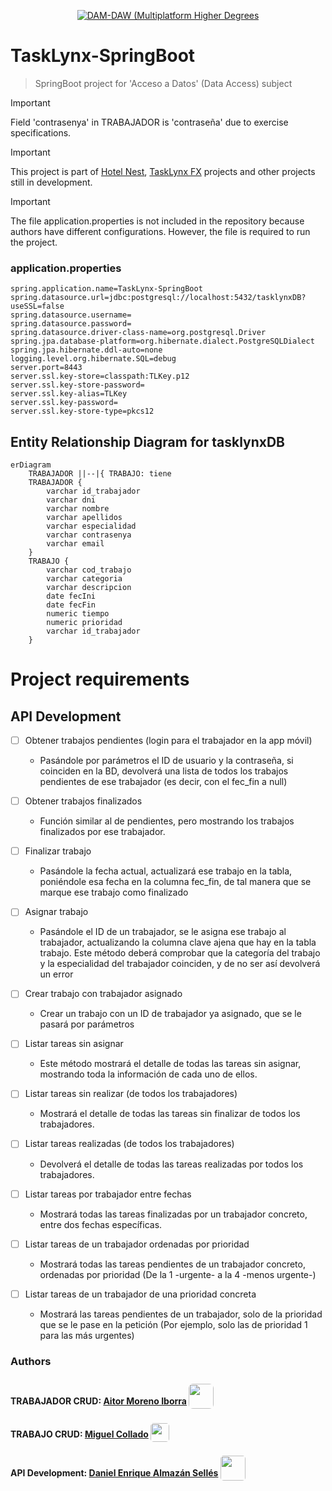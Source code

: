 <!-- Links references -->

[MiguelColl]: https://github.com/MiguelColl

[LtVish]: https://github.com/LtVish

[DanielAlmazan]: https://github.com/DanielAlmazan

[HotelNest]: https://github.com/DanielAlmazan/hotel-nest
[TaskLynxFX]: https://github.com/DanielAlmazan/TaskLynx-JavaFX

<p align="center"><a href="https://iessanvicente.com/" target="_blank"><img src="https://img.shields.io/badge/IES_San_Vicente-DAM--DAW-gree" alt="DAM-DAW (Multiplatform Higher Degrees" /></a></p>

# TaskLynx-SpringBoot

> SpringBoot project for 'Acceso a Datos' (Data Access) subject


> [!IMPORTANT]  
> Field 'contrasenya' in TRABAJADOR is 'contraseña' due to exercise specifications.

> [!IMPORTANT]  
> This project is part of [Hotel Nest][HotelNest], [TaskLynx FX][TaskLynxFX] projects and other projects still in development.

> [!IMPORTANT]  
> The file application.properties is not included in the repository because authors have different configurations. However, the file is required to run the project.

### application.properties
```properties
spring.application.name=TaskLynx-SpringBoot
spring.datasource.url=jdbc:postgresql://localhost:5432/tasklynxDB?useSSL=false
spring.datasource.username=
spring.datasource.password=
spring.datasource.driver-class-name=org.postgresql.Driver
spring.jpa.database-platform=org.hibernate.dialect.PostgreSQLDialect
spring.jpa.hibernate.ddl-auto=none
logging.level.org.hibernate.SQL=debug
server.port=8443
server.ssl.key-store=classpath:TLKey.p12
server.ssl.key-store-password=
server.ssl.key-alias=TLKey
server.ssl.key-password=
server.ssl.key-store-type=pkcs12
```

## Entity Relationship Diagram for tasklynxDB
```mermaid
erDiagram
    TRABAJADOR ||--|{ TRABAJO: tiene
    TRABAJADOR {
        varchar id_trabajador
        varchar dni
        varchar nombre
        varchar apellidos
        varchar especialidad
        varchar contrasenya
        varchar email
    }
    TRABAJO {
        varchar cod_trabajo
        varchar categoria
        varchar descripcion
        date fecIni
        date fecFin
        numeric tiempo
        numeric prioridad
        varchar id_trabajador
    }
```
# Project requirements

## API Development

* [ ] Obtener trabajos pendientes (login para el trabajador en la app móvil)
    * Pasándole por parámetros el ID de usuario y la contraseña, si
      coinciden en la BD, devolverá una lista de todos los trabajos
      pendientes de ese trabajador (es decir, con el fec_fin a null)

* [ ] Obtener trabajos finalizados
    * Función similar al de pendientes, pero mostrando los trabajos
      finalizados por ese trabajador.

* [ ] Finalizar trabajo
    * Pasándole la fecha actual, actualizará ese trabajo en la tabla,
      poniéndole esa fecha en la columna fec_fin, de tal manera que
      se marque ese trabajo como finalizado

* [ ] Asignar trabajo
    * Pasándole el ID de un trabajador, se le asigna ese trabajo al
      trabajador, actualizando la columna clave ajena que hay en la
      tabla trabajo. Este método deberá comprobar que la categoría
      del trabajo y la especialidad del trabajador coinciden, y de no
      ser así devolverá un error

* [ ] Crear trabajo con trabajador asignado
    * Crear un trabajo con un ID de trabajador ya asignado, que se le
      pasará por parámetros

* [ ] Listar tareas sin asignar
    * Este método mostrará el detalle de todas las tareas sin asignar,
      mostrando toda la información de cada uno de ellos.

* [ ] Listar tareas sin realizar (de todos los trabajadores)
    * Mostrará el detalle de todas las tareas sin finalizar de todos los
      trabajadores.
* [ ] Listar tareas realizadas (de todos los trabajadores)
    * Devolverá el detalle de todas las tareas realizadas por todos los
      trabajadores.
* [ ] Listar tareas por trabajador entre fechas
    * Mostrará todas las tareas finalizadas por un trabajador
      concreto, entre dos fechas específicas.
* [ ] Listar tareas de un trabajador ordenadas por prioridad
    * Mostrará todas las tareas pendientes de un trabajador concreto,
      ordenadas por prioridad (De la 1 -urgente- a la 4 -menos
      urgente-)
* [ ] Listar tareas de un trabajador de una prioridad concreta
    * Mostrará las tareas pendientes de un trabajador, solo de la
      prioridad que se le pase en la petición (Por ejemplo, solo las de
      prioridad 1 para las más urgentes)


### Authors

#### TRABAJADOR CRUD: [Aitor Moreno Iborra][LtVish] <a href="https://github.com/LtVish"><img src="https://avatars.githubusercontent.com/u/119342012?v=4"  style="height: 40px; transform: translateY(7px); border-radius: 7px"></a>

#### TRABAJO CRUD: [Miguel Collado][MiguelColl] <a href="https://github.com/MiguelColl"><img src="https://avatars.githubusercontent.com/u/114687157?v=4" style="height: 30px; transform: translateY(7px); border-radius: 5px"></a>

#### API Development: [Daniel Enrique Almazán Sellés][DanielAlmazan] <a href="https://github.com/DanielAlmazan"><img src="https://avatars.githubusercontent.com/u/114589538?v=4" style="height: 40px; transform: translateY(7px); border-radius: 5px"></a>

